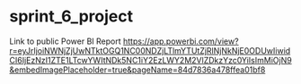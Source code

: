 # sprint_6_project

Link to public Power BI Report
https://app.powerbi.com/view?r=eyJrIjoiNWNjZjUwNTktOGQ1NC00NDZjLTlmYTUtZjRlNjNkNjE0ODUwIiwidCI6IjEzNzI1ZTE1LTcwYWItNDk5NC1iY2EzLWY2M2VlZDkzYzc0YiIsImMiOjN9&embedImagePlaceholder=true&pageName=84d7836a478ffea01bf8
